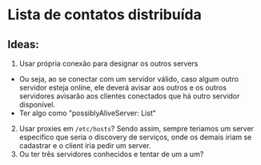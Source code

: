 # Lista de contatos distribuída

## Ideas:

1. Usar própria conexão para designar os outros servers
  - Ou seja, ao se conectar com um servidor válido, caso algum outro servidor esteja online, ele deverá avisar aos outros e os outros servidores avisarão aos clientes conectados que há outro servidor disponível.
  - Ter algo como "possiblyAliveServer: List<Server>"
2. Usar proxies em `/etc/hosts`? Sendo assim, sempre teriamos um server especifico que seria o discovery de serviços, onde os demais iriam se cadastrar e o client iria pedir um server. 
3. Ou ter três servidores conhecidos e tentar de um a um?
